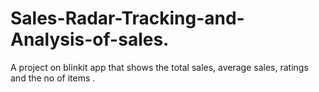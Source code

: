 # Sales-Radar-Tracking-and-Analysis-of-sales.
A project on blinkit app that shows the  total sales, average sales, ratings and the no of items .
